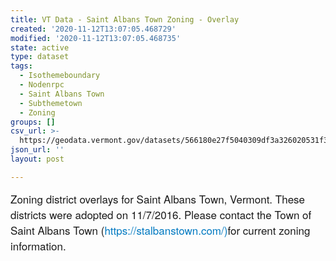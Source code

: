 ```yaml
---
title: VT Data - Saint Albans Town Zoning - Overlay
created: '2020-11-12T13:07:05.468729'
modified: '2020-11-12T13:07:05.468735'
state: active
type: dataset
tags:
  - Isothemeboundary
  - Nodenrpc
  - Saint Albans Town
  - Subthemetown
  - Zoning
groups: []
csv_url: >-
  https://geodata.vermont.gov/datasets/566180e27f5040309df3a326020531f3_0.csv?outSR=%7B%22latestWkid%22%3A3857%2C%22wkid%22%3A102100%7D
json_url: ''
layout: post

---
```

<div style='text-align:Left;'><p><span style='font-family: &quot;Avenir Next W01&quot;, &quot;Avenir Next W00&quot;, &quot;Avenir Next&quot;, Avenir, &quot;Helvetica Neue&quot;, sans-serif; font-size: 17px;'>Zoning district overlays for Saint Albans Town, Vermont. These districts were adopted on 11/7/2016. Please contact the Town of Saint Albans Town (</span><span style='font-family: &quot;Avenir Next W01&quot;, &quot;Avenir Next W00&quot;, &quot;Avenir Next&quot;, Avenir, &quot;Helvetica Neue&quot;, sans-serif; font-size: 17px;'><a href='https://stalbanstown.com/)' style='color: rgb(0, 121, 193); text-decoration-line: none;' target='_blank'>https://stalbanstown.com/)</a></span><span style='font-family: &quot;Avenir Next W01&quot;, &quot;Avenir Next W00&quot;, &quot;Avenir Next&quot;, Avenir, &quot;Helvetica Neue&quot;, sans-serif; font-size: 17px;'>for current zoning information.</span><br /></p><p><span></span></p></div>
